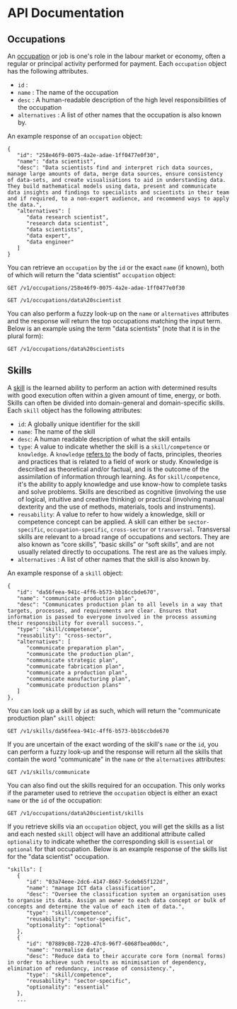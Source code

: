 
# API Documentation

## Occupations
An [occupation](https://en.wikipedia.org/wiki/Job) or job is one's role in the labour market or economy, often a regular or principal activity performed for payment. Each `occupation` object has the following attributes.
- `id` : 
- `name` : The name of the occupation
- `desc` : A human-readable description of the high level responsibilities of the occupation
- `alternatives` : A list of other names that the occupation is also known by.

An example response of an `occupation` object:

```
{
   "id": "258e46f9-0075-4a2e-adae-1ff0477e0f30",
   "name": "data scientist",
   "desc": "Data scientists find and interpret rich data sources, manage large amounts of data, merge data sources, ensure consistency of data-sets, and create visualisations to aid in understanding data. They build mathematical models using data, present and communicate data insights and findings to specialists and scientists in their team and if required, to a non-expert audience, and recommend ways to apply the data.",
   "alternatives": [
      "data research scientist",
      "research data scientist",
      "data scientists",
      "data expert",
      "data engineer"
   ]
}
```

You can retrieve an `occupation` by the `id` or the exact `name` (if known), both of which will return the "data scientist" `occupation` object:

`GET /v1/occupations/258e46f9-0075-4a2e-adae-1ff0477e0f30`

`GET /v1/occupations/data%20scientist`

You can also perform a fuzzy look-up on the `name` or `alternatives` attributes and the response will return the top occupations matching the input term. Below is an example using the term "data scientists" (note that it is in the plural form):

`GET /v1/occupations/data%20scientists`


## Skills
A [skill](https://en.wikipedia.org/wiki/Skill) is the learned ability to perform an action with determined results with good execution often within a given amount of time, energy, or both. Skills can often be divided into domain-general and domain-specific skills. Each `skill` object has the following attributes:
- `id`: A globally unique identifier for the skill
- `name`: The name of the skill
- `desc`: A human readable description of what the skill entails
- `type`: A value to indicate whether the skill is a `skill/competence` or `knowledge`. A `knowledge` [refers to](https://ec.europa.eu/esco/portal/document/en/87a9f66a-1830-4c93-94f0-5daa5e00507e) the body of facts, principles, theories and practices that is related to a field of work or study. Knowledge is described as theoretical and/or factual, and is the outcome of the assimilation of information through learning. As for `skill/competence`, it's the ability to apply knowledge and use know-how to complete tasks and solve problems. Skills are described as cognitive (involving the use of logical,
intuitive and creative thinking) or practical (involving manual dexterity and the use of methods, materials, tools and instruments).
- `reusability`: A value to refer to how widely a knowledge, skill or competence concept can be applied. A skill can either be `sector-specific`, `occupation-specific`, `cross-sector` or `transversal`. Transversal skills are relevant to a broad range of occupations and sectors. They are also known as “core skills”, “basic skills” or “soft skills”, and are not usually related directly to occupations. The rest are as the values imply.
- `alternatives` : A list of other names that the skill is also known by.

An example response of a `skill` object:

```
{
   "id": "da56feea-941c-4ff6-b573-bb16ccbde670",
   "name": "communicate production plan",
   "desc": "Communicates production plan to all levels in a way that targets, processes, and requirements are clear. Ensures that information is passed to everyone involved in the process assuming their responsibility for overall success.",
   "type": "skill/competence",
   "reusability": "cross-sector",
   "alternatives": [
      "communicate preparation plan",
      "communicate the production plan",
      "communicate strategic plan",
      "communicate fabrication plan",
      "communicate a production plan",
      "communicate manufacturing plan",
      "communicate production plans"
   ]
},
```

You can look up a skill by `id` as such, which will return the "communicate production plan" `skill` object:

`GET /v1/skills/da56feea-941c-4ff6-b573-bb16ccbde670`


If you are uncertain of the exact wording of the skill's `name` or the `id`, you can perform a fuzzy look-up and the response will return all the skills that contain the word "communicate" in the `name` or the `alternatives` attributes:

`GET /v1/skills/communicate`


You can also find out the skills required for an occupation. This only works if the parameter used to retrieve the `occupation` object is either an exact `name` or the `id` of the occupation:

`GET /v1/occupations/data%20scientist/skills`


If you retrieve skills via an `occupation` object, you will get the skills as a list and each nested `skill` object will have an additional attribute called `optionality` to indicate whether the corresponding skill is `essential` or `optional` for that occupation. Below is an example response of the skills list for the "data scientist" occupation.

```
"skills": [
   {
      "id": "03a74eee-2dc6-4147-8667-5cdeb65f122d",
      "name": "manage ICT data classification",
      "desc": "Oversee the classification system an organisation uses to organise its data. Assign an owner to each data concept or bulk of concepts and determine the value of each item of data.",
      "type": "skill/competence",
      "reusability": "sector-specific",
      "optionality": "optional"
   },
   {
      "id": "07889c08-7220-47c8-96f7-6068fbea00dc",
      "name": "normalise data",
      "desc": "Reduce data to their accurate core form (normal forms) in order to achieve such results as minimisation of dependency, elimination of redundancy, increase of consistency.",
      "type": "skill/competence",
      "reusability": "sector-specific",
      "optionality": "essential"
   },
   ...
```
